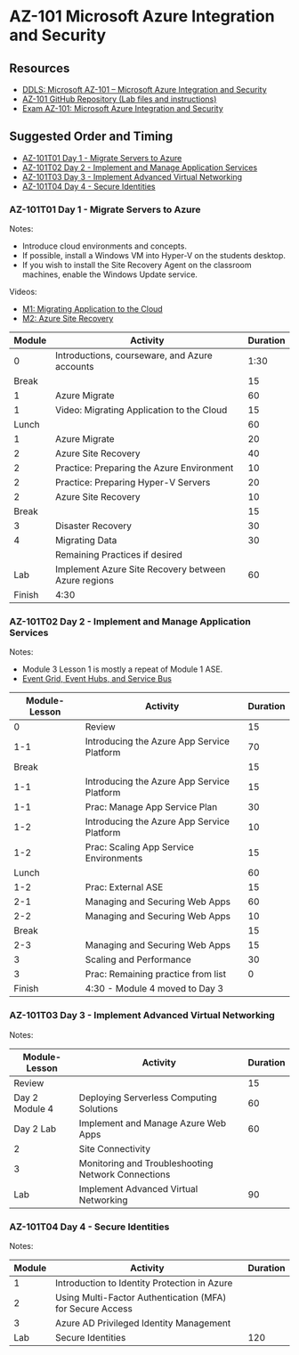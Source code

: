 # AZ-101 Microsoft Azure Integration and Security

## Resources

* [DDLS: Microsoft AZ-101 – Microsoft Azure Integration and Security](https://www.ddls.com.au/courses/microsoft/azure/microsoft-az-101-azure-integration-and-security/)
* [AZ-101 GitHub Repository (Lab files and instructions)](https://github.com/MicrosoftLearning/AZ-101-MicrosoftAzureIntegrationandSecurity)
* [Exam AZ-101: Microsoft Azure Integration and Security](https://www.microsoft.com/en-us/learning/exam-az-101.aspx)

## Suggested Order and Timing

* [AZ-101T01 Day 1 - Migrate Servers to Azure](#day1)
* [AZ-101T02 Day 2 - Implement and Manage Application Services](#day2)
* [AZ-101T03 Day 3 - Implement Advanced Virtual Networking](#day3)
* [AZ-101T04 Day 4 - Secure Identities](#day4)

<a id="day1"></a>
### AZ-101T01 Day 1 - Migrate Servers to Azure

Notes:

* Introduce cloud environments and concepts.
* If possible, install a Windows VM into Hyper-V on the students desktop.
* If you wish to install the Site Recovery Agent on the classroom machines, enable the Windows Update service.

Videos:

* [M1: Migrating Application to the Cloud](https://www.youtube.com/watch?v=qtRwJUhniAg)
* [M2: Azure Site Recovery](https://channel9.msdn.com/Shows/Azure-Friday/Azure-Site-Recovery/player)

|Module|Activity|Duration|
|-|-|-|
|0|Introductions, courseware, and Azure accounts|1:30|
|Break||15|
|1|Azure Migrate|60|
|1|Video: Migrating Application to the Cloud|15|
|Lunch||60|
|1|Azure Migrate|20|
|2|Azure Site Recovery|40|
|2|Practice: Preparing the Azure Environment|10|
|2|Practice: Preparing Hyper-V Servers|20|
|2|Azure Site Recovery|10|
|Break||15|
|3|Disaster Recovery|30|
|4|Migrating Data|30|
||Remaining Practices if desired||
|Lab|Implement Azure Site Recovery between Azure regions|60|
|Finish|4:30||

<a id="day2"></a>
### AZ-101T02 Day 2 - Implement and Manage Application Services

Notes:

* Module 3 Lesson 1 is mostly a repeat of Module 1 ASE.
* [Event Grid, Event Hubs, and Service Bus](https://docs.microsoft.com/en-us/azure/event-grid/compare-messaging-services)

|Module-Lesson|Activity|Duration|
|-|-|-|
|0|Review|15|
|1-1|Introducing the Azure App Service Platform|70|
|Break||15|
|1-1|Introducing the Azure App Service Platform|15|
|1-1|Prac: Manage App Service Plan|30|
|1-2|Introducing the Azure App Service Platform|10|
|1-2|Prac: Scaling App Service Environments|15|
|Lunch||60|
|1-2|Prac: External ASE|15|
|2-1|Managing and Securing Web Apps|60|
|2-2|Managing and Securing Web Apps|10|
|Break||15|
|2-3|Managing and Securing Web Apps|15|
|3|Scaling and Performance|30|
|3|Prac: Remaining practice from list|0|
|Finish|4:30 - Module 4 moved to Day 3||

<a id="day3"></a>
### AZ-101T03 Day 3 - Implement Advanced Virtual Networking

Notes:

|Module-Lesson|Activity|Duration|
|-|-|-|
|Review||15|
|Day 2 Module 4|Deploying Serverless Computing Solutions|60|
|Day 2 Lab|Implement and Manage Azure Web Apps|60||1|Distributing Network Traffic||
|2|Site Connectivity||
|3|Monitoring and Troubleshooting Network Connections||
|Lab|Implement Advanced Virtual Networking|90|


<a id="day4"></a>
### AZ-101T04 Day 4 - Secure Identities

Notes:

|Module|Activity|Duration|
|-|-|-|
|1|Introduction to Identity Protection in Azure||
|2|Using Multi-Factor Authentication (MFA) for Secure Access||
|3|Azure AD Privileged Identity Management||
|Lab|Secure Identities|120|

